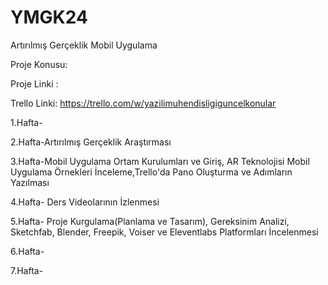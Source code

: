 # YMGK24
Artırılmış Gerçeklik Mobil Uygulama

Proje Konusu:

Proje Linki :

Trello Linki: https://trello.com/w/yazilimuhendisligiguncelkonular

1.Hafta-

2.Hafta-Artırılmış Gerçeklik Araştırması

3.Hafta-Mobil Uygulama Ortam Kurulumları ve Giriş, AR Teknolojisi Mobil Uygulama Örnekleri İnceleme,Trello'da Pano Oluşturma ve Adımların Yazılması

4.Hafta- Ders Videolarının İzlenmesi

5.Hafta- Proje Kurgulama(Planlama ve Tasarım), Gereksinim Analizi, Sketchfab, Blender, Freepik, Voiser ve Eleventlabs Platformları İncelenmesi

6.Hafta-

7.Hafta-
